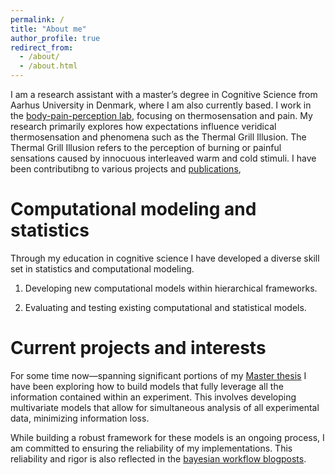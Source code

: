 ```yaml
---
permalink: /
title: "About me"
author_profile: true
redirect_from: 
  - /about/
  - /about.html
---
```


I am a research assistant with a master’s degree in Cognitive Science from Aarhus University in Denmark, where I am also currently based.
I work in the [body-pain-perception lab](https://github.com/Body-Pain-Perception-Lab), focusing on thermosensation and pain. 
My research primarily explores how expectations influence veridical thermosensation and phenomena such as the Thermal Grill Illusion.
The Thermal Grill Illusion refers to the perception of burning or painful sensations caused by innocuous interleaved warm and cold stimuli.
I have been contributibng to  various projects and [publications](https://scholar.google.dk/citations?user=bRDEyH8AAAAJ&hl=en&oi=ao), 

  
Computational modeling and statistics 
======

Through my education in cognitive science I have developed a diverse skill set in statistics and computational modeling. 

1. Developing new computational models within hierarchical frameworks.

1. Evaluating and testing existing computational and statistical models.



Current projects and interests 
======

For some time now—spanning significant portions of my [Master thesis](../files/Master-thesis.pdf) I have been exploring how to build models that fully leverage all the information contained within an experiment.
This involves developing multivariate models that allow for simultaneous analysis of all experimental data, minimizing information loss.


While building a robust framework for these models is an ongoing process, I am committed to ensuring the reliability of my implementations. This reliability and rigor is also reflected in the [bayesian workflow blogposts](https://jesperfischer.github.io/year-archive/).

